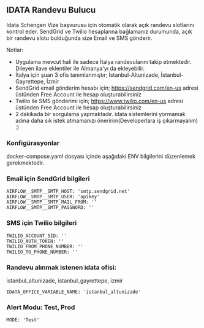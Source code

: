 ## IDATA Randevu Bulucu

Idata Schengen Vize başvurusu için otomatik olarak açık randevu slotlarını kontrol eder. SendGrid ve Twilio hesaplarına bağlamanız durumunda, açık bir randevu slotu bulduğunda size Email ve SMS gönderir.

Notlar:
- Uygulama mevcut hali ile sadece İtalya randevularını takip etmektedir. Dileyen ilave eklentiler ile Almanya'yı da ekleyebilir.
- İtalya için şuan 3 ofis tanımlanmıştır; İstanbul-Altunizade, İstanbul-Gayrettepe, İzmir
- SendGrid email gönderim hesabı için; https://sendgrid.com/en-us adresi üstünden Free Account ile hesap oluşturabilirsiniz
- Twilio ile SMS gönderimi için; https://www.twilio.com/en-us adresi üstünden Free Account ile hesap oluşturabilirsiniz
- 2 dakikada bir sorgulama yapmaktadır. idata sistemlerini yormamak adına daha sık istek atmamanızı öneririm(Developerlara iş çıkarmayalım) :) 


### Konfigürasyonlar

docker-compose.yaml dosyası içinde aşağıdaki ENV bilgilerini düzenlemek gerekmektedir.

### Email için SendGrid bilgileri


    AIRFLOW__SMTP__SMTP_HOST: 'smtp.sendgrid.net'
    AIRFLOW__SMTP__SMTP_USER: 'apikey'
    AIRFLOW__SMTP__SMTP_MAIL_FROM: ''
    AIRFLOW__SMTP__SMTP_PASSWORD: ''


### SMS için Twilio bilgileri

    

    TWILIO_ACCOUNT_SID: ''
    TWILIO_AUTH_TOKEN: ''
    TWILIO_FROM_PHONE_NUMBER: ''
    TWILIO_TO_PHONE_NUMBER: ''



### Randevu alınmak istenen idata ofisi: 
istanbul_altunizade, istanbul_gayrettepe, izmir

    IDATA_OFFICE_VARIABLE_NAME: 'istanbul_altunizade'

### Alert Modu: Test, Prod

    MODE: 'Test'
